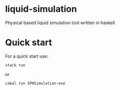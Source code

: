 # liquid-simulation
Physical based liquid simulation tool written in haskell
# Quick start
For a quick start use:

`stack run`

or

`cabal run SPHSimulation-exe`

